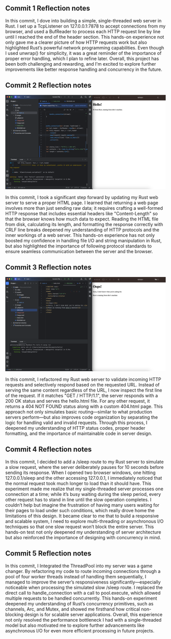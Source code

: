 ## Commit 1 Reflection notes
In this commit, I dove into building a simple, single-threaded web server in Rust. I set up a TcpListener on 127.0.0.1:7878 to accept connections from my browser, and used a BufReader to process each HTTP request line by line until I reached the end of the header section. This hands-on experience not only gave me a clearer picture of how HTTP requests work but also highlighted Rust’s powerful network programming capabilities. Even though I used unwrap() for simplicity, it was a great reminder of the importance of proper error handling, which I plan to refine later. Overall, this project has been both challenging and rewarding, and I'm excited to explore further improvements like better response handling and concurrency in the future.

## Commit 2 Reflection notes
![Commit 2 screen capture](/assets/images/commit2.png)

In this commit, I took a significant step forward by updating my Rust web server to serve a proper HTML page. I learned that returning a web page involves more than just sending raw data; it requires crafting a well-formed HTTP response that includes essential headers like "Content-Length" so that the browser knows how much data to expect. Reading the HTML file from disk, calculating its length, and formatting the response correctly with CRLF line breaks deepened my understanding of HTTP protocols and the inner workings of a web server. This hands-on experience has not only boosted my confidence in handling file I/O and string manipulation in Rust, but also highlighted the importance of following protocol standards to ensure seamless communication between the server and the browser.

## Commit 3 Reflection notes
![Commit 3 screen capture](/assets/images/commit3.png)

In this commit, I refactored my Rust web server to validate incoming HTTP requests and selectively respond based on the requested URL. Instead of serving the same content regardless of the URL, I now inspect the first line of the request. If it matches "GET / HTTP/1.1", the server responds with a 200 OK status and serves the hello.html file. For any other request, it returns a 404 NOT FOUND status along with a custom 404.html page. This approach not only simulates basic routing—similar to what production servers perform—but also improves code organization by separating the logic for handling valid and invalid requests. Through this process, I deepened my understanding of HTTP status codes, proper header formatting, and the importance of maintainable code in server design.

## Commit 4 Reflection notes

In this commit, I decided to add a /sleep route to my Rust server to simulate a slow request, where the server deliberately pauses for 10 seconds before sending its response. When I opened two browser windows, one hitting 127.0.0.1/sleep and the other accessing 127.0.0.1, I immediately noticed that the normal request took much longer to load than it should have. This experiment made me realize that my single-threaded server processes one connection at a time; while it’s busy waiting during the sleep period, every other request has to stand in line until the slow operation completes. I couldn’t help but imagine the frustration of having many users waiting for their pages to load under such conditions, which really drove home the limitations of this design. It became clear to me that to build a responsive and scalable system, I need to explore multi-threading or asynchronous I/O techniques so that one slow request won’t block the entire server. This hands-on test not only deepened my understanding of server architecture but also reinforced the importance of designing with concurrency in mind.

## Commit 5 Reflection notes

In this commit, I Integrated the ThreadPool into my server was a game changer. By refactoring my code to route incoming connections through a pool of four worker threads instead of handling them sequentially, I managed to improve the server’s responsiveness significantly—especially noticeable when processing the simulated slow /sleep route. I replaced the direct call to handle_connection with a call to pool.execute, which allowed multiple requests to be handled concurrently. This hands-on experiment deepened my understanding of Rust’s concurrency primitives, such as channels, Arc, and Mutex, and showed me firsthand how critical non-blocking design is for scalable server applications. Overall, this experience not only resolved the performance bottleneck I had with a single-threaded model but also motivated me to explore further advancements like asynchronous I/O for even more efficient processing in future projects.